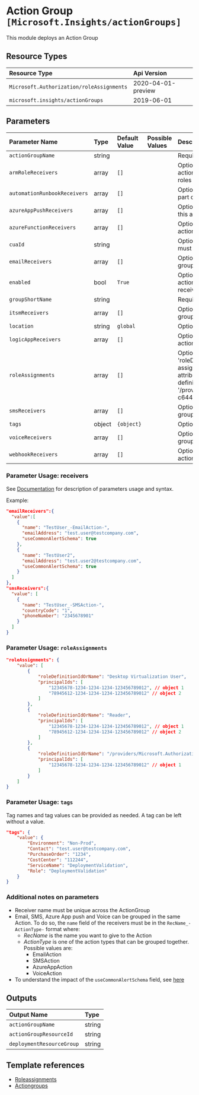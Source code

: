 # Action Group `[Microsoft.Insights/actionGroups]`

This module deploys an Action Group

## Resource Types

| Resource Type | Api Version |
| :-- | :-- |
| `Microsoft.Authorization/roleAssignments` | 2020-04-01-preview |
| `microsoft.insights/actionGroups` | 2019-06-01 |

## Parameters

| Parameter Name | Type | Default Value | Possible Values | Description |
| :-- | :-- | :-- | :-- | :-- |
| `actionGroupName` | string |  |  | Required. The name of the action group. |
| `armRoleReceivers` | array | `[]` |  | Optional. The list of ARM role receivers that are part of this action group. Roles are Azure RBAC roles and only built-in roles are supported. |
| `automationRunbookReceivers` | array | `[]` |  | Optional. The list of AutomationRunbook receivers that are part of this action group. |
| `azureAppPushReceivers` | array | `[]` |  | Optional. The list of AzureAppPush receivers that are part of this action group. |
| `azureFunctionReceivers` | array | `[]` |  | Optional. The list of function receivers that are part of this action group. |
| `cuaId` | string |  |  | Optional. Customer Usage Attribution id (GUID). This GUID must be previously registered |
| `emailReceivers` | array | `[]` |  | Optional. The list of email receivers that are part of this action group. |
| `enabled` | bool | `True` |  | Optional. Indicates whether this action group is enabled. If an action group is not enabled, then none of its receivers will receive communications. |
| `groupShortName` | string |  |  | Required. The short name of the action group. |
| `itsmReceivers` | array | `[]` |  | Optional. The list of ITSM receivers that are part of this action group. |
| `location` | string | `global` |  | Optional. Location for all resources. |
| `logicAppReceivers` | array | `[]` |  | Optional. The list of logic app receivers that are part of this action group. |
| `roleAssignments` | array | `[]` |  | Optional. Array of role assignment objects that contain the 'roleDefinitionIdOrName' and 'principalId' to define RBAC role assignments on this resource. In the roleDefinitionIdOrName attribute, you can provide either the display name of the role definition, or its fully qualified ID in the following format: '/providers/Microsoft.Authorization/roleDefinitions/c2f4ef07-c644-48eb-af81-4b1b4947fb11' |
| `smsReceivers` | array | `[]` |  | Optional. The list of SMS receivers that are part of this action group. |
| `tags` | object | `{object}` |  | Optional. Tags of the resource. |
| `voiceReceivers` | array | `[]` |  | Optional. The list of voice receivers that are part of this action group. |
| `webhookReceivers` | array | `[]` |  | Optional. The list of webhook receivers that are part of this action group. |

### Parameter Usage: receivers

See [Documentation](https://docs.microsoft.com/en-us/azure/templates/microsoft.insights/2019-06-01/actiongroups) for description of parameters usage and syntax.

Example:

```json
"emailReceivers":{
  "value":[
    {
      "name": "TestUser_-EmailAction-",
      "emailAddress": "test.user@testcompany.com",
      "useCommonAlertSchema": true
    },
    {
      "name": "TestUser2",
      "emailAddress": "test.user2@testcompany.com",
      "useCommonAlertSchema": true
    }
  ]
},
"smsReceivers":{
  "value": [
    {
      "name": "TestUser_-SMSAction-",
      "countryCode": "1",
      "phoneNumber": "2345678901"
    }
  ]
}
```

### Parameter Usage: `roleAssignments`

```json
"roleAssignments": {
    "value": [
        {
            "roleDefinitionIdOrName": "Desktop Virtualization User",
            "principalIds": [
                "12345678-1234-1234-1234-123456789012", // object 1
                "78945612-1234-1234-1234-123456789012" // object 2
            ]
        },
        {
            "roleDefinitionIdOrName": "Reader",
            "principalIds": [
                "12345678-1234-1234-1234-123456789012", // object 1
                "78945612-1234-1234-1234-123456789012" // object 2
            ]
        },
        {
            "roleDefinitionIdOrName": "/providers/Microsoft.Authorization/roleDefinitions/c2f4ef07-c644-48eb-af81-4b1b4947fb11",
            "principalIds": [
                "12345678-1234-1234-1234-123456789012" // object 1
            ]
        }
    ]
}
```

### Parameter Usage: `tags`

Tag names and tag values can be provided as needed. A tag can be left without a value.

```json
"tags": {
    "value": {
        "Environment": "Non-Prod",
        "Contact": "test.user@testcompany.com",
        "PurchaseOrder": "1234",
        "CostCenter": "112244",
        "ServiceName": "DeploymentValidation",
        "Role": "DeploymentValidation"
    }
}
```

### Additional notes on parameters

- Receiver name must be unique across the ActionGroup
- Email, SMS, Azure App push and Voice can be grouped in the same Action. To do so, the `name` field of the receivers must be in the `RecName_-ActionType-` format where:
  - _RecName_ is the name you want to give to the Action
  - _ActionType_ is one of the action types that can be grouped together. Possible values are:
    - EmailAction
    - SMSAction
    - AzureAppAction
    - VoiceAction
- To understand the impact of the `useCommonAlertSchema` field, see [here](https://docs.microsoft.com/en-us/azure/azure-monitor/platform/alerts-common-schema)

## Outputs

| Output Name | Type |
| :-- | :-- |
| `actionGroupName` | string |
| `actionGroupResourceId` | string |
| `deploymentResourceGroup` | string |

## Template references

- [Roleassignments](https://docs.microsoft.com/en-us/azure/templates/Microsoft.Authorization/2020-04-01-preview/roleAssignments)
- [Actiongroups](https://docs.microsoft.com/en-us/azure/templates/microsoft.insights/2019-06-01/actionGroups)
